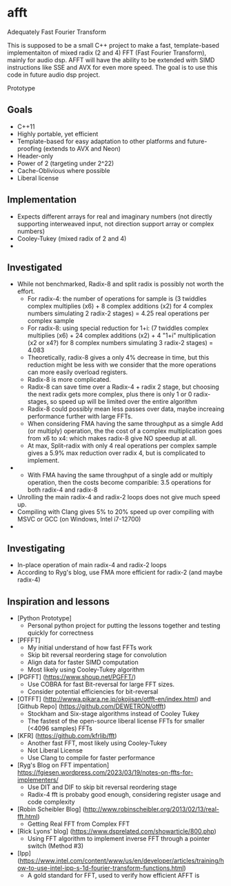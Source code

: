 # afft
Adequately Fast Fourier Transform

This is supposed to be a small C++ project to make a fast, template-based implementaiton of mixed radix (2 and 4) FFT (Fast Fourier Transform), mainly for audio dsp. AFFT will have the ability to be extended with SIMD instructions like SSE and AVX for even more speed.  The goal is to use this code in future audio dsp project. 

Prototype

## Goals
- C++11
- Highly portable, yet efficient
- Template-based for easy adaptation to other platforms and future-proofing (extends to AVX and Neon)
- Header-only
- Power of 2 (targeting under 2^22)
- Cache-Oblivious where possible
- Liberal license

## Implementation
- Expects different arrays for real and imaginary numbers (not directly supporting interweaved input, not direction support array or complex numbers)
- Cooley-Tukey (mixed radix of 2 and 4)
- 

## Investigated
- While not benchmarked, Radix-8 and split radix is possibly not worth the effort.
  - For radix-4: the number of operations for sample is (3 twiddles complex multiplies (x6) + 8 complex additions (x2) for 4 complex numbers simulating 2 radix-2 stages) = 4.25 real operations per complex sample
  - For radix-8: using special reduction for 1+i: (7 twiddles complex multiplies (x6) + 24 complex additions (x2) + 4 "1+i" multiplication (x2 or x4?) for 8 complex numbers simulating 3 radix-2 stages) =  4.083
  - Theoretically, radix-8 gives a only 4% decrease in time, but this reduction might be less with we consider that the more operations can more easily overload registers.
  - Radix-8 is more complicated.
  - Radix-8 can save time over a Radix-4 + radix 2 stage, but choosing the next radix gets more complex, plus there is only 1 or 0 radix-stages, so speed up will be limited over the entire algorithm
  - Radix-8 could possibly mean less passes over data, maybe increaing performance further with large FFTs.
  - When considering FMA having the same throughput as a simgle Add (or multiply) operation, the the cost of a complex multiplication goes from x6 to x4: which makes radix-8 give NO speedup at all.
  - At max, Split-radix with only 4 real operations per complex sample gives a 5.9% max reduction over radix 4, but is complicated to implement.
- - With FMA having the same throughput of a single add or multiply operation, then the costs become comparible: 3.5 operations for both radix-4 and radix-8
- Unrolling the main radix-4 and radix-2 loops does not give much speed up.
- Compiling with Clang gives 5% to 20% speed up over compiling with MSVC or GCC (on Windows, Intel i7-12700)
- 
  
## Investigating
- In-place operation of main radix-4 and radix-2 loops
- According to Ryg's blog, use FMA more efficient for radix-2 (and maybe radix-4)

## Inspiration and lessons
- [Python Prototype]
  - Personal python project for putting the lessons together and testing quickly for correctness
- [PFFFT] 
  - My initial understand of how fast FFTs work
  - Skip bit reversal reordering stage for convolution
  - Align data for faster SIMD computation
  - Most likely using Cooley-Tukey algorithm
- [PGFFT] (https://www.shoup.net/PGFFT/)
  - Use COBRA for fast Bit-reversal for large FFT sizes.
  - Consider potential efficiencies for bit-reversal
- [OTFFT] (http://wwwa.pikara.ne.jp/okojisan/otfft-en/index.html) and [Github Repo] (https://github.com/DEWETRON/otfft)
  - Stockham and Six-stage algorithms instead of Cooley Tukey
  - The fastest of the open-source liberal license FFTs for smaller (<4096 samples) FFTs
- [KFR] (https://github.com/kfrlib/fft)
  - Another fast FFT, most likely using Cooley-Tukey
  - Not Liberal License
  - Use Clang to compile for faster performance
- [Ryg's Blog on FFT impentation] https://fgiesen.wordpress.com/2023/03/19/notes-on-ffts-for-implementers/
  - Use DIT and DIF to skip bit reversal reordering stage
  - Radix-4 fft is probaby good enough, considering register usage and code complexity
- [Robin Scheibler Blog] (http://www.robinscheibler.org/2013/02/13/real-fft.html)
  - Getting Real FFT from Complex FFT
- [Rick Lyons' blog] (https://www.dsprelated.com/showarticle/800.php)
  - Using FFT algorithm to implement inverse FFT through a pointer switch (Method #3)
- [Ipp] (https://www.intel.com/content/www/us/en/developer/articles/training/how-to-use-intel-ipp-s-1d-fourier-transform-functions.html)
  - A gold standard for FFT, used to verify how efficient AFFT is 


